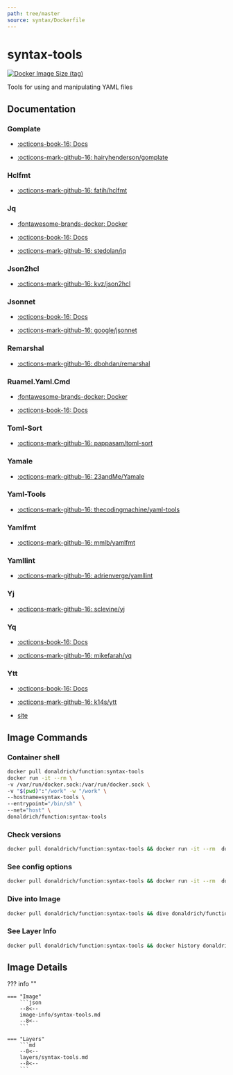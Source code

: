 ```yaml
---
path: tree/master
source: syntax/Dockerfile
---
```


# syntax-tools

[![Docker Image Size (tag)](https://img.shields.io/docker/image-size/donaldrich/function/syntax-tools?color=blue&label=donaldrich/function:syntax-tools&logo=docker&style=flat-square)](https://hub.docker.com/r/donaldrich/function/syntax-tools)

Tools for using and manipulating YAML files

## Documentation

### Gomplate

- [:octicons-book-16: Docs](https://docs.gomplate.ca)

- [:octicons-mark-github-16: hairyhenderson/gomplate](https://github.com/hairyhenderson/gomplate)

### Hclfmt

- [:octicons-mark-github-16: fatih/hclfmt](https://github.com/fatih/hclfmt)

### Jq

- [:fontawesome-brands-docker: Docker](https://hub.docker.com/r/stedolan/jq)

- [:octicons-book-16: Docs](https://stedolan.github.io/jq)

- [:octicons-mark-github-16: stedolan/jq](https://github.com/stedolan/jq)

### Json2hcl

- [:octicons-mark-github-16: kvz/json2hcl](https://github.com/kvz/json2hcl)

### Jsonnet

- [:octicons-book-16: Docs](https://jsonnet.org)

- [:octicons-mark-github-16: google/jsonnet](https://github.com/google/jsonnet)

### Remarshal

- [:octicons-mark-github-16: dbohdan/remarshal](https://github.com/dbohdan/remarshal)

### Ruamel.Yaml.Cmd

- [:fontawesome-brands-docker: Docker](https://hub.docker.com/r/https://github.com/madmuffin1/ruamel.yaml-docker/blob/master/Dockerfile)

- [:octicons-book-16: Docs](https://sourceforge.net/projects/ruamel-yaml-cmd)

### Toml-Sort

- [:octicons-mark-github-16: pappasam/toml-sort](https://github.com/pappasam/toml-sort)

### Yamale

- [:octicons-mark-github-16: 23andMe/Yamale](https://github.com/23andMe/Yamale)

### Yaml-Tools

- [:octicons-mark-github-16: thecodingmachine/yaml-tools](https://github.com/thecodingmachine/yaml-tools)

### Yamlfmt

- [:octicons-mark-github-16: mmlb/yamlfmt](https://github.com/mmlb/yamlfmt)

### Yamllint

- [:octicons-mark-github-16: adrienverge/yamllint](https://github.com/adrienverge/yamllint)

### Yj

- [:octicons-mark-github-16: sclevine/yj](https://github.com/sclevine/yj)

### Yq

- [:octicons-book-16: Docs](https://mikefarah.gitbook.io/yq)

- [:octicons-mark-github-16: mikefarah/yq](https://github.com/mikefarah/yq)

### Ytt

- [:octicons-book-16: Docs](https://github.com/k14s/ytt/blob/develop/docs/README.md)

- [:octicons-mark-github-16: k14s/ytt](https://github.com/k14s/ytt)

- [site](https://get-ytt.io)

## Image Commands

### Container shell

```sh
docker pull donaldrich/function:syntax-tools
docker run -it --rm \
-v /var/run/docker.sock:/var/run/docker.sock \
-v "$(pwd)":"/work" -w "/work" \
--hostname=syntax-tools \
--entrypoint="/bin/sh" \
--net="host" \
donaldrich/function:syntax-tools
```

### Check versions

```sh
docker pull donaldrich/function:syntax-tools && docker run -it --rm  donaldrich/function:syntax-tools validate
```

### See config options

```sh
docker pull donaldrich/function:syntax-tools && docker run -it --rm  donaldrich/function:syntax-tools help
```

### Dive into Image

```sh
docker pull donaldrich/function:syntax-tools && dive donaldrich/function:syntax-tools
```

### See Layer Info

```sh
docker pull donaldrich/function:syntax-tools && docker history donaldrich/function:syntax-tools
```

## Image Details

??? info ""

    === "Image"
        ```json
        --8<--
        image-info/syntax-tools.md
        --8<--
        ```

    === "Layers"
        ```md
        --8<--
        layers/syntax-tools.md
        --8<--
        ```
